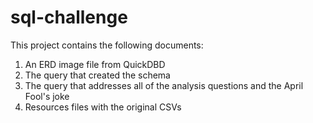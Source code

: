 # sql-challenge
This project contains the following documents:
1. An ERD image file from QuickDBD
2. The query that created the schema
3. The query that addresses all of the analysis questions and the April Fool's joke
4. Resources files with the original CSVs
